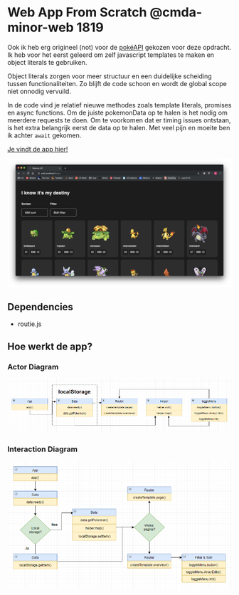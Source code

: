 # Web App From Scratch @cmda-minor-web 1819
Ook ik heb erg origineel (not) voor de [pokéAPI](https://pokeapi.co/) gekozen voor deze opdracht. Ik heb voor het eerst geleerd om zelf javascript templates te maken en object literals te gebruiken.

Object literals zorgen voor meer structuur en een duidelijke scheiding tussen functionaliteiten. Zo blijft de code schoon en wordt de global scope niet onnodig vervuild.

In de code vind je relatief nieuwe methodes zoals template literals, promises en async functions. Om de juiste pokemonData op te halen is het nodig om meerdere requests te doen. Om te voorkomen dat er timing issues ontstaan, is het extra belangrijk eerst de data op te halen. Met veel pijn en moeite ben ik achter `await` gekomen.

[Je vindt de app hier!](https://jamalvr.github.io/web-app-from-scratch-1819/)

![Screenshot Pokemon page overview](screenshot_overview.png)


## Dependencies
- routie.js

## Hoe werkt de app?
### Actor Diagram
![Screenshot Pokemon page overview](actor_diagram.png)

### Interaction Diagram
![Screenshot Pokemon page overview](interaction_diagram.png)
